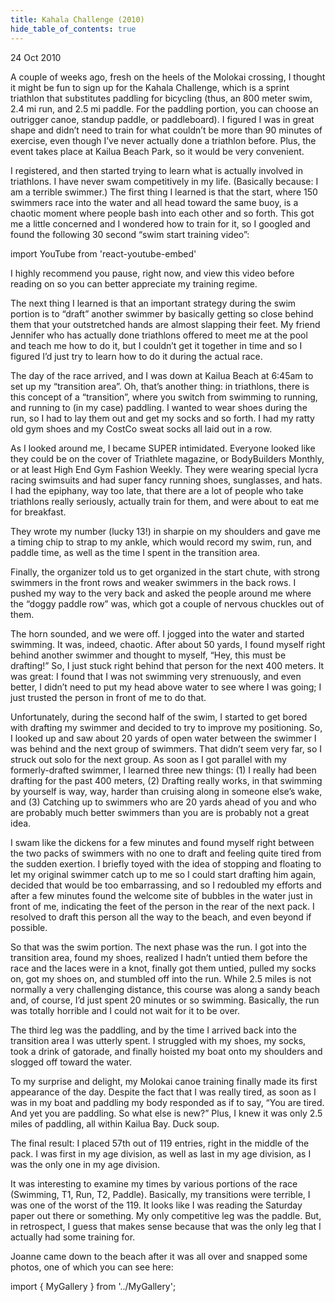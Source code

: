 ```yaml
---
title: Kahala Challenge (2010)
hide_table_of_contents: true
---
```


24 Oct 2010

A couple of weeks ago, fresh on the heels of the Molokai crossing, I thought it might be fun to sign up for the Kahala Challenge, which is a sprint triathlon that substitutes paddling for bicycling (thus, an 800 meter swim, 2.4 mi run, and 2.5 mi paddle. For the paddling portion, you can choose an outrigger canoe, standup paddle, or paddleboard).  I figured I was in great shape and didn’t need to train for what couldn’t be more than 90 minutes of exercise, even though I’ve never actually done a triathlon before.  Plus, the event takes place at Kailua Beach Park, so it would be very convenient.

I registered, and then started trying to learn what is actually involved in triathlons. I have never swam competitively in my life. (Basically because: I am a terrible swimmer.) The first thing I learned is that the start, where 150 swimmers race into the water and all head toward the same buoy, is a chaotic moment where people bash into each other and so forth.  This got me a little concerned and I wondered how to train for it, so I googled and found the following 30 second “swim start training video”:

import YouTube from 'react-youtube-embed'

<YouTube id="r3S0wu4Zbfk"/>

I highly recommend you pause, right now, and view this video before reading on so you can better appreciate my training regime.

The next thing I learned is that an important strategy during the swim portion is to “draft” another swimmer by basically getting so close behind them that your outstretched hands are almost slapping their feet.   My friend Jennifer who has actually done triathlons offered to meet me at the pool and teach me how to do it, but I couldn’t get it together in time and so I figured I’d just try to learn how to do it during the actual race.

The day of the race arrived, and I was down at Kailua Beach at 6:45am to set up my “transition area”.  Oh, that’s another thing: in triathlons, there is this concept of a “transition”, where you switch from swimming to running, and running to (in my case) paddling.  I wanted to wear shoes during the run, so I had to lay them out and get my socks and so forth.  I had my ratty old gym shoes and my CostCo sweat socks all laid out in a row.

As I looked around me, I became SUPER intimidated.  Everyone looked like they could be on the cover of Triathlete magazine, or BodyBuilders Monthly, or at least High End Gym Fashion Weekly. They were wearing special lycra racing swimsuits and had super fancy running shoes, sunglasses, and hats.  I had the epiphany, way too late, that there are a lot of people who take triathlons really seriously, actually train for them, and were about to eat me for breakfast.

They wrote my number (lucky 13!) in sharpie on my shoulders and gave me a timing chip to strap to my ankle, which would record my swim, run, and paddle time, as well as the time I spent in the transition area.

Finally, the organizer told us to get organized in the start chute, with strong swimmers in the front rows and weaker swimmers in the back rows.  I pushed my way to the very back and asked the people around me where the “doggy paddle row” was, which got a couple of nervous chuckles out of them.

The horn sounded, and we were off.  I jogged into the water and started swimming.  It was, indeed, chaotic.  After about 50 yards, I found myself right behind another swimmer and thought to myself, “Hey, this must be drafting!” So, I just stuck right behind that person for the next 400 meters.  It was great:  I found that I was not swimming very strenuously, and even better, I didn’t need to put my head above water to see where I was going; I just trusted the person in front of me to do that.

Unfortunately, during the second half of the swim, I started to get bored with drafting my swimmer and decided to try to improve my positioning.  So, I looked up and saw about 20 yards of open water between the swimmer I was behind and the next group of swimmers.  That didn’t seem very far, so I struck out solo for the next group.  As soon as I got parallel with my formerly-drafted swimmer, I learned three new things: (1) I really had been drafting for the past 400 meters, (2) Drafting really works, in that swimming by yourself is way, way, harder than cruising along in someone else’s wake, and (3) Catching up to swimmers who are 20 yards ahead of you and who are probably much better swimmers than you are is probably not a great idea.

I swam like the dickens for a few minutes and found myself right between the two packs of swimmers with no one to draft and feeling quite tired from the sudden exertion.  I briefly toyed with the idea of stopping and floating to let my original swimmer catch up to me so I could start drafting him again, decided that would be too embarrassing, and so I redoubled my efforts and after a few minutes found the welcome site of bubbles in the water just in front of me, indicating the feet of the person in the rear of the next pack.  I resolved to draft this person all the way to the beach, and even beyond if possible.

So that was the swim portion.  The next phase was the run. I got into the transition area, found my shoes, realized I hadn’t untied them before the race and the laces were in a knot, finally got them untied, pulled my socks on, got my shoes on, and stumbled off into the run. While 2.5 miles is not normally a very challenging distance, this course was along a sandy beach and, of course, I’d just spent 20 minutes or so swimming. Basically, the run was totally horrible and I could not wait for it to be over.

The third leg was the paddling, and by the time I arrived back into the transition area I was utterly spent.  I struggled with my shoes, my socks, took a drink of gatorade, and finally hoisted my boat onto my shoulders and slogged off toward the water.

To my surprise and delight, my Molokai canoe training finally made its first appearance of the day.  Despite the fact that I was really tired, as soon as I was in my boat and paddling my body responded as if to say, “You are tired.  And yet you are paddling.  So what else is new?”  Plus, I knew it was only 2.5 miles of paddling, all within Kailua Bay. Duck soup.

The final result: I placed 57th out of 119 entries, right in the middle of the pack. I was first in my age division, as well as last in my age division, as I was the only one in my age division.

It was interesting to examine my times by various portions of the race (Swimming, T1, Run, T2, Paddle).  Basically, my transitions were terrible, I was one of the worst of the 119. It looks like I was reading the Saturday paper out there or something.  My only competitive leg was the paddle. But, in retrospect, I guess that makes sense because that was the only leg that I actually had some training for.

Joanne came down to the beach after it was all over and snapped some photos, one of which you can see here:

import { MyGallery } from '../MyGallery';

<MyGallery prefix="kahala-challenge" suffix="jpg" num={1} dir="events" showThumbnails={false} />
